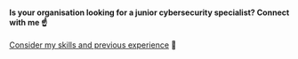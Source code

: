 #### Is your organisation looking for a junior cybersecurity specialist? Connect with me :point_up:

[Consider my skills and previous experience](/cv.pdf) :page_facing_up:
